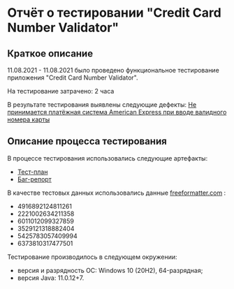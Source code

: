 # Отчёт о тестировании "Credit Card Number Validator"

## Краткое описание

11.08.2021 - 11.08.2021 было проведено функциональное тестирование приложения "Credit Card Number Validator".

На тестирование затрачено: 2 часа

В результате тестирования выявлены следующие дефекты:
[Не принимается платёжная система American Express при вводе валидного номера карты](https://github.com/Axolotlick/Credit-Card-Number-Validator/issues/1#issue-967042159)

## Описание процесса тестирования

В процессе тестирования использовались следующие артефакты:
* [Тест-план](https://docs.google.com/spreadsheets/d/1ahNQma7AJzHSRqBkH-14KcczDbbix_9VFcT5Li0Wtcw/edit?usp=sharing)
* [Баг-репорт](https://github.com/Axolotlick/Credit-Card-Number-Validator/issues/1#issue-967042159)

В качестве тестовых данных использовались данные [freeformatter.com](https://www.freeformatter.com/credit-card-number-generator-validator.html) :
* 4916892124811261 
* 2221002634211358
* 6011012099327859 
* 3529121318882404 
* 5425783057409994
* 6373810317477501

Тестирование производилось в следующем окружении:
* версия и разрядность ОС: Windows 10 (20H2), 64-разрядная;
* версия Java: 11.0.12+7.
